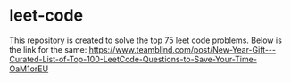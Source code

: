 # leet-code
This repository is created to solve the top 75 leet code problems. 
Below is the link for the same:
https://www.teamblind.com/post/New-Year-Gift---Curated-List-of-Top-100-LeetCode-Questions-to-Save-Your-Time-OaM1orEU
